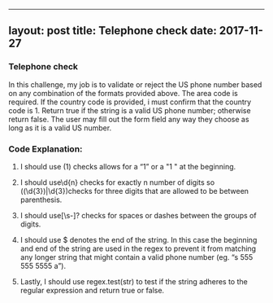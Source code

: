 
---
layout: post
title: Telephone check
date: 2017-11-27
---

### Telephone check

In this challenge,  my job is to validate or reject the US phone number based on any combination of the formats provided above. The area code is required. If the country code is provided, i must confirm that the country code is 1. Return true if the string is a valid US phone number; otherwise return false. The user may fill out the form field any way they choose as long as it is a valid US number.


### Code Explanation:

1. I should use (1) checks allows for a “1” or a "1 " at the beginning.


2. I should use\d{n} checks for exactly n number of digits so (\(\d{3}\)|\d{3})checks for three digits that are allowed to be between parenthesis.


3. I should use[\s\-]? checks for spaces or dashes between the groups of digits.


4. I should use $ denotes the end of the string. In this case the beginning and end of the string are used in the regex to prevent it from matching any longer string that might contain a valid phone number (eg. “s 555 555 5555 a”).


5. Lastly, I should  use regex.test(str) to test if the string adheres to the regular expression and return true or false.

